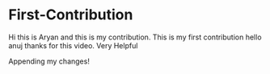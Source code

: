 # First-Contribution
Hi this is Aryan and this is my contribution.
This is my first contribution
hello anuj thanks for this video. Very Helpful

Appending my changes!
